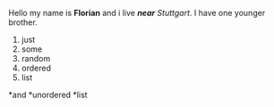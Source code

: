 Hello my name is **Florian** and i live ***near*** *Stuttgart*.
I have one younger brother.

1. just
2. some
3. random
4. ordered
5. list

*and
*unordered
*list



